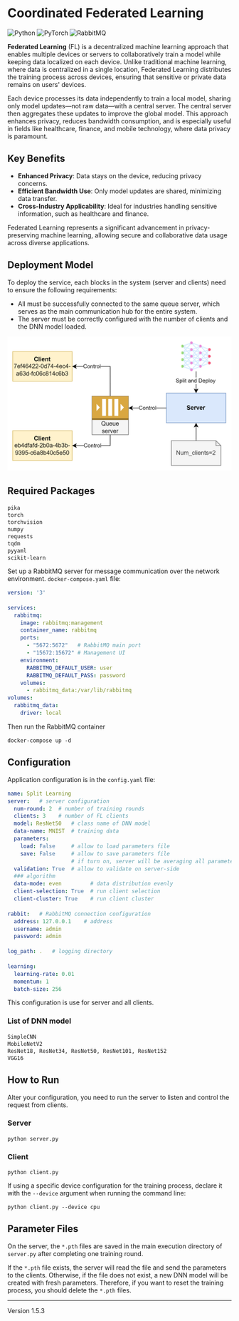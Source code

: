 # Coordinated Federated Learning

![Python](https://img.shields.io/badge/Python-3670A0?style=for-the-badge&logo=python&logoColor=ffdd54)
![PyTorch](https://img.shields.io/badge/PyTorch-EE4C2C?style=for-the-badge&logo=pytorch&logoColor=white)
![RabbitMQ](https://img.shields.io/badge/RabbitMQ-FF6600?style=for-the-badge&logo=rabbitmq&logoColor=white)

**Federated Learning** (FL) is a decentralized machine learning approach that enables multiple devices or servers to collaboratively train a model while keeping data localized on each device. Unlike traditional machine learning, where data is centralized in a single location, Federated Learning distributes the training process across devices, ensuring that sensitive or private data remains on users' devices.

Each device processes its data independently to train a local model, sharing only model updates—not raw data—with a central server. The central server then aggregates these updates to improve the global model. This approach enhances privacy, reduces bandwidth consumption, and is especially useful in fields like healthcare, finance, and mobile technology, where data privacy is paramount.

## Key Benefits
- **Enhanced Privacy**: Data stays on the device, reducing privacy concerns.
- **Efficient Bandwidth Use**: Only model updates are shared, minimizing data transfer.
- **Cross-Industry Applicability**: Ideal for industries handling sensitive information, such as healthcare and finance.

Federated Learning represents a significant advancement in privacy-preserving machine learning, allowing secure and collaborative data usage across diverse applications.

## Deployment Model

To deploy the service, each blocks in the system (server and clients) need to ensure the following requirements:
- All must be successfully connected to the same queue server, which serves as the main communication hub for the entire system.
- The server must be correctly configured with the number of clients and the DNN model loaded.

![img.png](pics/deploy_model.png)

## Required Packages
```
pika
torch
torchvision
numpy
requests
tqdm
pyyaml
scikit-learn
```

Set up a RabbitMQ server for message communication over the network environment. `docker-compose.yaml` file:

```yaml
version: '3'

services:
  rabbitmq:
    image: rabbitmq:management
    container_name: rabbitmq
    ports:
      - "5672:5672"   # RabbitMQ main port
      - "15672:15672" # Management UI
    environment:
      RABBITMQ_DEFAULT_USER: user
      RABBITMQ_DEFAULT_PASS: password
    volumes:
      - rabbitmq_data:/var/lib/rabbitmq
volumes:
  rabbitmq_data:
    driver: local
```

Then run the RabbitMQ container

```commandline
docker-compose up -d
```

## Configuration

Application configuration is in the `config.yaml` file:

```yaml
name: Split Learning
server:   # server configuration
  num-round: 2  # number of training rounds
  clients: 3    # number of FL clients
  model: ResNet50   # class name of DNN model
  data-name: MNIST  # training data
  parameters:
    load: False     # allow to load parameters file
    save: False     # allow to save parameters file
                    # if turn on, server will be averaging all parameters
  validation: True  # allow to validate on server-side
  ### algorithm
  data-mode: even         # data distribution evenly
  client-selection: True  # run client selection
  client-cluster: True    # run client cluster

rabbit:   # RabbitMQ connection configuration
  address: 127.0.0.1    # address
  username: admin
  password: admin

log_path: .   # logging directory

learning:
  learning-rate: 0.01
  momentum: 1
  batch-size: 256
```

This configuration is use for server and all clients.

### List of DNN model

```
SimpleCNN
MobileNetV2
ResNet18, ResNet34, ResNet50, ResNet101, ResNet152
VGG16
```

## How to Run

Alter your configuration, you need to run the server to listen and control the request from clients.

### Server

```commandline
python server.py
```

### Client

```commandline
python client.py
```

If using a specific device configuration for the training process, declare it with the `--device` argument when running the command line:

```commandline
python client.py --device cpu
```

## Parameter Files

On the server, the `*.pth` files are saved in the main execution directory of `server.py` after completing one training round.

If the `*.pth` file exists, the server will read the file and send the parameters to the clients. Otherwise, if the file does not exist, a new DNN model will be created with fresh parameters. Therefore, if you want to reset the training process, you should delete the `*.pth` files.

---

Version 1.5.3
